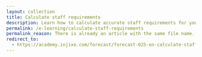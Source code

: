 ```yaml
---
layout: collection
title: Calculate staff requirements
description: Learn how to calculate accurate staff requirements for your different workloads and use them for scheduling.
permalink: /e-learning/calculate-staff-requirements
permalink_reason: There is already an article with the same file name. This might lead to landing in the wrong page if the URL is shared.
redirect_to:
  - https://academy.injixo.com/forecast/forecast-025-en-calculate-staff-requirements
---
```

